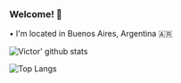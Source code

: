 ### Welcome! 👋

• I'm located in Buenos Aires, Argentina 🇦🇷


![Victor' github stats](https://github-readme-stats.vercel.app/api?username=vicchirino&count_private=true&show_icons=true&theme=swift&hide=stars,contribs)

![Top Langs](https://github-readme-stats.vercel.app/api/top-langs/?username=vicchirino&count_private=true&layout=compact&hide=objective-c)
